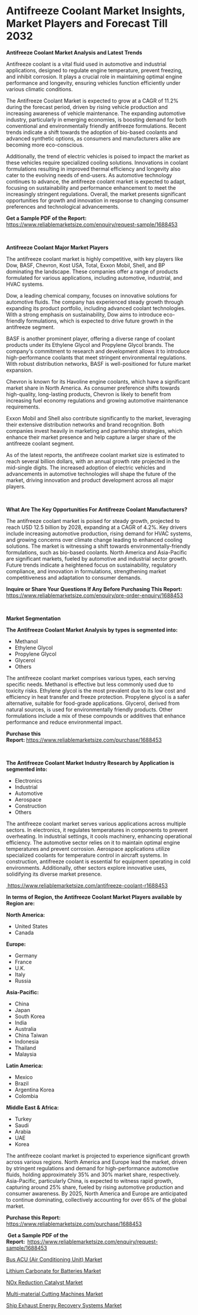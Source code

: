 <p><h1>Antifreeze Coolant Market Insights, Market Players and Forecast Till 2032</h1></p><p><strong>Antifreeze Coolant Market Analysis and Latest Trends</strong></p>
<p><p>Antifreeze coolant is a vital fluid used in automotive and industrial applications, designed to regulate engine temperature, prevent freezing, and inhibit corrosion. It plays a crucial role in maintaining optimal engine performance and longevity, ensuring vehicles function efficiently under various climatic conditions.</p><p>The Antifreeze Coolant Market is expected to grow at a CAGR of 11.2% during the forecast period, driven by rising vehicle production and increasing awareness of vehicle maintenance. The expanding automotive industry, particularly in emerging economies, is boosting demand for both conventional and environmentally friendly antifreeze formulations. Recent trends indicate a shift towards the adoption of bio-based coolants and advanced synthetic options, as consumers and manufacturers alike are becoming more eco-conscious.</p><p>Additionally, the trend of electric vehicles is poised to impact the market as these vehicles require specialized cooling solutions. Innovations in coolant formulations resulting in improved thermal efficiency and longevity also cater to the evolving needs of end-users. As automotive technology continues to advance, the antifreeze coolant market is expected to adapt, focusing on sustainability and performance enhancement to meet the increasingly stringent regulations. Overall, the market presents significant opportunities for growth and innovation in response to changing consumer preferences and technological advancements.</p></p>
<p><strong>Get a Sample PDF of the Report:&nbsp;</strong> <a href="https://www.reliablemarketsize.com/enquiry/request-sample/1688453?utm_campaign=1943&utm_medium=2&utm_source=Github&utm_content=ia&utm_term=01042025&utm_id=antifreeze-coolant">https://www.reliablemarketsize.com/enquiry/request-sample/1688453</a></p>
<p>&nbsp;</p>
<p><strong>Antifreeze Coolant Major Market Players</strong></p>
<p><p>The antifreeze coolant market is highly competitive, with key players like Dow, BASF, Chevron, Kost USA, Total, Exxon Mobil, Shell, and BP dominating the landscape. These companies offer a range of products formulated for various applications, including automotive, industrial, and HVAC systems.</p><p>Dow, a leading chemical company, focuses on innovative solutions for automotive fluids. The company has experienced steady growth through expanding its product portfolio, including advanced coolant technologies. With a strong emphasis on sustainability, Dow aims to introduce eco-friendly formulations, which is expected to drive future growth in the antifreeze segment.</p><p>BASF is another prominent player, offering a diverse range of coolant products under its Ethylene Glycol and Propylene Glycol brands. The company's commitment to research and development allows it to introduce high-performance coolants that meet stringent environmental regulations. With robust distribution networks, BASF is well-positioned for future market expansion.</p><p>Chevron is known for its Havoline engine coolants, which have a significant market share in North America. As consumer preference shifts towards high-quality, long-lasting products, Chevron is likely to benefit from increasing fuel economy regulations and growing automotive maintenance requirements.</p><p>Exxon Mobil and Shell also contribute significantly to the market, leveraging their extensive distribution networks and brand recognition. Both companies invest heavily in marketing and partnership strategies, which enhance their market presence and help capture a larger share of the antifreeze coolant segment.</p><p>As of the latest reports, the antifreeze coolant market size is estimated to reach several billion dollars, with an annual growth rate projected in the mid-single digits. The increased adoption of electric vehicles and advancements in automotive technologies will shape the future of the market, driving innovation and product development across all major players.</p></p>
<p>&nbsp;</p>
<p><strong>What Are The Key Opportunities For Antifreeze Coolant Manufacturers?</strong></p>
<p><p>The antifreeze coolant market is poised for steady growth, projected to reach USD 12.5 billion by 2028, expanding at a CAGR of 4.2%. Key drivers include increasing automotive production, rising demand for HVAC systems, and growing concerns over climate change leading to enhanced cooling solutions. The market is witnessing a shift towards environmentally-friendly formulations, such as bio-based coolants. North America and Asia-Pacific are significant markets, fueled by automotive and industrial sector growth. Future trends indicate a heightened focus on sustainability, regulatory compliance, and innovation in formulations, strengthening market competitiveness and adaptation to consumer demands.</p></p>
<p><strong>Inquire or Share Your Questions If Any Before Purchasing This Report:</strong> <a href="https://www.reliablemarketsize.com/enquiry/pre-order-enquiry/1688453?utm_campaign=1943&utm_medium=2&utm_source=Github&utm_content=ia&utm_term=01042025&utm_id=antifreeze-coolant">https://www.reliablemarketsize.com/enquiry/pre-order-enquiry/1688453</a></p>
<p>&nbsp;</p>
<p><strong>Market Segmentation</strong></p>
<p><strong>The Antifreeze Coolant Market Analysis by types is segmented into:</strong></p>
<p><ul><li>Methanol</li><li>Ethylene Glycol</li><li>Propylene Glycol</li><li>Glycerol</li><li>Others</li></ul></p>
<p><p>The antifreeze coolant market comprises various types, each serving specific needs. Methanol is effective but less commonly used due to toxicity risks. Ethylene glycol is the most prevalent due to its low cost and efficiency in heat transfer and freeze protection. Propylene glycol is a safer alternative, suitable for food-grade applications. Glycerol, derived from natural sources, is used for environmentally friendly products. Other formulations include a mix of these compounds or additives that enhance performance and reduce environmental impact.</p></p>
<p><strong>Purchase this Report:&nbsp;</strong><a href="https://www.reliablemarketsize.com/purchase/1688453?utm_campaign=1943&utm_medium=2&utm_source=Github&utm_content=ia&utm_term=01042025&utm_id=antifreeze-coolant">https://www.reliablemarketsize.com/purchase/1688453</a></p>
<p>&nbsp;</p>
<p><strong>The Antifreeze Coolant Market Industry Research by Application is segmented into:</strong></p>
<p><ul><li>Electronics</li><li>Industrial</li><li>Automotive</li><li>Aerospace</li><li>Construction</li><li>Others</li></ul></p>
<p><p>The antifreeze coolant market serves various applications across multiple sectors. In electronics, it regulates temperatures in components to prevent overheating. In industrial settings, it cools machinery, enhancing operational efficiency. The automotive sector relies on it to maintain optimal engine temperatures and prevent corrosion. Aerospace applications utilize specialized coolants for temperature control in aircraft systems. In construction, antifreeze coolant is essential for equipment operating in cold environments. Additionally, other sectors explore innovative uses, solidifying its diverse market presence.</p></p>
<p><a href="https://www.reliablemarketsize.com/antifreeze-coolant-r1688453?utm_campaign=1943&utm_medium=2&utm_source=Github&utm_content=ia&utm_term=01042025&utm_id=antifreeze-coolant">&nbsp;https://www.reliablemarketsize.com/antifreeze-coolant-r1688453</a></p>
<p><strong>In terms of Region, the Antifreeze Coolant Market Players available by Region are:</strong></p>
<p>
    <p> <strong> North America: </strong>
        <ul>
            <li>United States</li>
            <li>Canada</li>
        </ul>
        </p> 
    <p> <strong> Europe: </strong>
        <ul>
            <li>Germany</li>
            <li>France</li>
            <li>U.K.</li>
            <li>Italy</li>
            <li>Russia</li>
        </ul>
        </p> 
    <p> <strong> Asia-Pacific: </strong>
        <ul>
            <li>China</li>
            <li>Japan</li>
            <li>South Korea</li>
            <li>India</li>
            <li>Australia</li>
            <li>China Taiwan</li>
            <li>Indonesia</li>
            <li>Thailand</li>
            <li>Malaysia</li>
        </ul>
        </p> 
    <p> <strong> Latin America: </strong>
        <ul>
            <li>Mexico</li>
            <li>Brazil</li>
            <li>Argentina Korea</li>
            <li>Colombia</li>
        </ul>
        </p> 
    <p> <strong> Middle East & Africa: </strong>
        <ul>
            <li>Turkey</li>
            <li>Saudi</li>
            <li>Arabia</li>
            <li>UAE</li>
            <li>Korea</li>
        </ul>
    </p>
    </p>
<p><p>The antifreeze coolant market is projected to experience significant growth across various regions. North America and Europe lead the market, driven by stringent regulations and demand for high-performance automotive fluids, holding approximately 35% and 30% market share, respectively. Asia-Pacific, particularly China, is expected to witness rapid growth, capturing around 25% share, fueled by rising automotive production and consumer awareness. By 2025, North America and Europe are anticipated to continue dominating, collectively accounting for over 65% of the global market.</p></p>
<p><strong>Purchase this Report: </strong><a href="https://www.reliablemarketsize.com/purchase/1688453?utm_campaign=1943&utm_medium=2&utm_source=Github&utm_content=ia&utm_term=01042025&utm_id=antifreeze-coolant">https://www.reliablemarketsize.com/purchase/1688453</a></p>
<p>&nbsp;<strong>Get a Sample PDF of the Report:&nbsp;&nbsp;</strong><a href="https://www.reliablemarketsize.com/enquiry/request-sample/1688453?utm_campaign=1943&utm_medium=2&utm_source=Github&utm_content=ia&utm_term=01042025&utm_id=antifreeze-coolant">https://www.reliablemarketsize.com/enquiry/request-sample/1688453</a></p>
<p><strong></strong></p>
<p><p><a href="https://www.linkedin.com/pulse/strategic-insights-global-bus-acu-air-conditioning-unit-market-igzoc?utm_campaign=1943&utm_medium=2&utm_source=Github&utm_content=ia&utm_term=01042025&utm_id=antifreeze-coolant">Bus ACU (Air Conditioning Unit) Market</a></p><p><a href="https://github.com/rwanjamiul/Market-Research-Report-List-1/blob/main/lithium-carbonate-for-batteries-market.md?utm_campaign=1943&utm_medium=2&utm_source=Github&utm_content=ia&utm_term=01042025&utm_id=antifreeze-coolant">Lithium Carbonate for Batteries Market</a></p><p><a href="https://github.com/sivyerloucks/Market-Research-Report-List-1/blob/main/nox-reduction-catalyst-market.md?utm_campaign=1943&utm_medium=2&utm_source=Github&utm_content=ia&utm_term=01042025&utm_id=antifreeze-coolant">NOx Reduction Catalyst Market</a></p><p><a href="https://www.linkedin.com/pulse/anticipated-cagr-54-multi-material-cutting-machines-market-19qjc?utm_campaign=1943&utm_medium=2&utm_source=Github&utm_content=ia&utm_term=01042025&utm_id=antifreeze-coolant">Multi-material Cutting Machines Market</a></p><p><a href="https://www.linkedin.com/pulse/ship-exhaust-energy-recovery-systems-market-trends-forecast-7cjnc?utm_campaign=1943&utm_medium=2&utm_source=Github&utm_content=ia&utm_term=01042025&utm_id=antifreeze-coolant">Ship Exhaust Energy Recovery Systems Market</a></p></p>